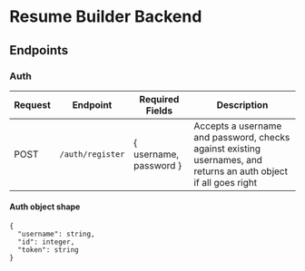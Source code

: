 # Resume Builder Backend

## Endpoints

### Auth
Request | Endpoint | Required Fields | Description
--------|----------|-----------------|------------
POST | `/auth/register` | { username, password } | Accepts a username and password, checks against existing usernames, and returns an auth object if all goes right
#### Auth object shape
```
{
  "username": string,
  "id": integer,
  "token": string
}
```
